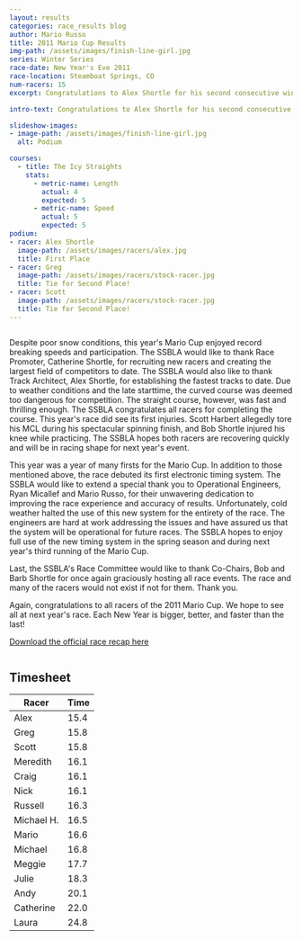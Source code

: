 ```yaml
---
layout: results
categories: race_results blog
author: Mario Russo
title: 2011 Mario Cup Results
img-path: /assets/images/finish-line-girl.jpg
series: Winter Series
race-date: New Year's Eve 2011
race-location: Steamboat Springs, CO
num-racers: 15
excerpt: Congratulations to Alex Shortle for his second consecutive win at the 2011 running of the Mario Cup  luge race. Alex won in 15.4 seconds! All participants posted some seriously fast times, and the  Steamboat Springs Backyard Luge Association (SSBLA) would also like to congratulate Meredith Elzea for posting the fastest time in the women's division. Meredith finished in 16.1 seconds, the third fastest time overall.

intro-text: Congratulations to Alex Shortle for his second consecutive win at the 2011 running of the Mario Cup  luge race. Alex won in 15.4 seconds! All participants posted some seriously fast times, and the  Steamboat Springs Backyard Luge Association (SSBLA) would also like to congratulate Meredith Elzea for posting the fastest time in the women's division. Meredith finished in 16.1 seconds, the third fastest time overall. 

slideshow-images:
- image-path: /assets/images/finish-line-girl.jpg
  alt: Podium

courses:
  - title: The Icy Straights
    stats:
      - metric-name: Length
        actual: 4
        expected: 5
      - metric-name: Speed
        actual: 5
        expected: 5
podium:
- racer: Alex Shortle
  image-path: /assets/images/racers/alex.jpg
  title: First Place
- racer: Greg
  image-path: /assets/images/racers/stock-racer.jpg
  title: Tie for Second Place!
- racer: Scott
  image-path: /assets/images/racers/stock-racer.jpg
  title: Tie for Second Place!
---
```

<div class="row">
    <div class="two-thirds column">

<p>Despite poor snow conditions, this year's Mario Cup enjoyed record breaking speeds and participation. The SSBLA would like to thank Race Promoter, Catherine Shortle, for recruiting new racers and creating the largest field of competitors to date. The SSBLA would also like to thank Track Architect, Alex Shortle, for establishing the fastest tracks to date. Due to weather conditions and the late starttime, the curved course was deemed too dangerous for competition. The straight course, however, was fast and thrilling enough. The SSBLA congratulates all racers for completing the course. This year's race did see its first injuries. Scott Harbert allegedly tore his MCL during his spectacular spinning finish, and Bob Shortle injured his knee while practicing. The SSBLA hopes both racers are  recovering quickly and will be in racing shape for next year's event.<p>

<p>This year was a year of many firsts for the Mario Cup. In addition to those mentioned above, the race debuted its first electronic timing system. The SSBLA would like to extend a special thank you to Operational Engineers, Ryan Micallef and Mario Russo, for their unwavering dedication to improving the race experience and accuracy of results. Unfortunately, cold weather halted the use of this new system for the entirety of the race. The engineers are hard at work addressing the issues and have assured us that the system will be operational for future races. The SSBLA hopes to enjoy full use of the new timing system in the spring season and during next year's third running of the Mario Cup.</p>
<p>Last, the SSBLA's Race Committee would like to thank Co-Chairs, Bob and Barb Shortle for once again graciously hosting all race events. The race and many of the racers would not exist if not for them. Thank you.</p>
<p>Again, congratulations to all racers of the 2011 Mario Cup. We hope to see all at next year's race. Each New Year is bigger, better, and faster than the last!</p>
<p><a target="_blank" href="/assets/2011-race-wrapup.pdf">Download the official race recap here</a></p>
    </div>
</div>
<div class="row">
    <div class="two-thirds column">
        <div class="underline-heading">
            <h2>Timesheet</h2>
        </div>
        <table
            class="table table-striped table-bordered">
            <thead>
                <tr>
                    <th>Racer</th>
                    <th>Time</th>
                </tr>
            </thead>
            <tbody>
                <tr>
                    <td>Alex</td>
                    <td>15.4</td>
                </tr>
                <tr>
                    <td>Greg</td>
                    <td>15.8</td>
                </tr>
                <tr>
                    <td>Scott</td>
                    <td>15.8</td>
                </tr>
                <tr>
                    <td>Meredith</td>
                    <td>16.1</td>
                </tr>
                <tr>
                    <td>Craig</td>
                    <td>16.1</td>
                </tr>
                <tr>
                    <td>Nick</td>
                    <td>16.1</td>
                </tr>
                <tr>
                    <td>Russell</td>
                    <td>16.3</td>
                </tr>
                <tr>
                    <td>Michael H.</td>
                    <td>16.5</td>
                </tr>
                <tr>
                    <td>Mario</td>
                    <td>16.6</td>
                </tr>
                <tr>
                    <td>Michael</td>
                    <td>16.8</td>
                </tr>
                <tr>
                    <td>Meggie</td>
                    <td>17.7</td>
                </tr>
                <tr>
                    <td>Julie</td>
                    <td>18.3</td>
                </tr>
                <tr>
                    <td>Andy</td>
                    <td>20.1</td>
                </tr>
                <tr>
                    <td>Catherine</td>
                    <td>22.0</td>
                </tr>
                <tr>
                    <td>Laura</td>
                    <td>24.8</td>
                </tr>
            </tbody>
        </table>
    </div>
</div>

